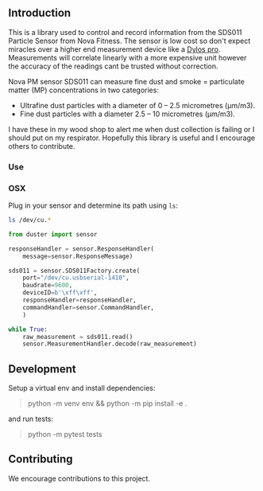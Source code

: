 ## Introduction
This is a library used to control and record information from the SDS011 Particle Sensor from Nova Fitness. The sensor is low cost so don't expect miracles over a higher end measurement device like a [Dylos pro](http://www.dylosproducts.com/dcproairqumo.html). Measurements will correlate linearly with a more expensive unit however the accuracy of the readings cant be trusted without correction. 

Nova PM sensor SDS011 can measure fine dust and smoke = particulate matter (MP) concentrations in two categories:

- Ultrafine dust particles with a diameter of 0 – 2.5 micrometres (μm/m3).
- Fine dust particles with a diameter 2.5 – 10 micrometres (μm/m3).

I have these in my wood shop to alert me when dust collection is failing or I should put on my respirator. Hopefully this library is useful and I encourage others to contribute.

### Use

### OSX

Plug in your sensor and determine its path using `ls`:
```bash
ls /dev/cu.*
```

```python
from duster import sensor

responseHandler = sensor.ResponseHandler(
    message=sensor.ResponseMessage)

sds011 = sensor.SDS011Factory.create(
    port="/dev/cu.usbserial-1410",
    baudrate=9600,
    deviceID=b'\xff\xff',
    responseHandler=responseHandler,
    commandHandler=sensor.CommandHandler,
    )

while True:
    raw_measurement = sds011.read()
    sensor.MeasurementHandler.decode(raw_measurement)
```

## Development
Setup a virtual env and install dependencies:
> python -m venv env && python -m pip install -e .

and run tests:
> python -m pytest tests

## Contributing
We encourage contributions to this project.